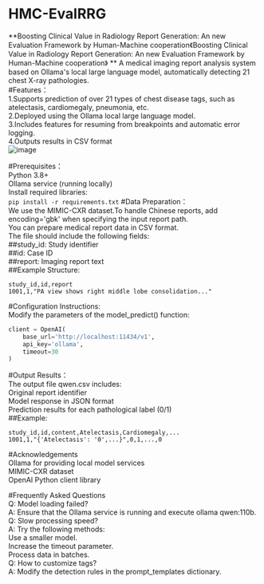 # HMC-EvalRRG
**Boosting Clinical Value in Radiology Report Generation: An new Evaluation Framework by Human-Machine cooperation《Boosting Clinical Value in Radiology Report Generation: An new Evaluation Framework by Human-Machine cooperation》 ** 
A medical imaging report analysis system based on Ollama's local large language model, automatically detecting 21 chest X-ray pathologies.  
#Features：  
1.Supports prediction of over 21 types of chest disease tags, such as atelectasis, cardiomegaly, pneumonia, etc.  
2.Deployed using the Ollama local large language model.  
3.Includes features for resuming from breakpoints and automatic error logging.  
4.Outputs results in CSV format  
![image](https://github.com/user-attachments/assets/f5dd976f-f4dc-47d5-9211-b51c3d44ce8a)

#Prerequisites：  
  Python 3.8+  
  Ollama service (running locally)  
  Install required libraries:  
```pip install -r requirements.txt```
#Data Preparation：  
We use the MIMIC-CXR dataset.To handle Chinese reports, add encoding='gbk' when specifying the input report path.  
You can prepare medical report data in CSV format.  
The file should include the following fields:  
  ##study_id: Study identifier  
  ##id: Case ID  
  ##report: Imaging report text  
##Example Structure:  
```csv
study_id,id,report
1001,1,"PA view shows right middle lobe consolidation..."
```

#Configuration Instructions:  
Modify the parameters of the model_predict() function:  
```python
client = OpenAI(
    base_url='http://localhost:11434/v1',  
    api_key='ollama',                      
    timeout=30                             
)
```

#Output Results：  
The output file qwen.csv includes:  
  Original report identifier  
  Model response in JSON format  
  Prediction results for each pathological label (0/1)  
##Example:  
```csv
study_id,id,content,Atelectasis,Cardiomegaly,...
1001,1,"{'Atelectasis': '0',...}",0,1,...,0
```

#Acknowledgements  
  Ollama for providing local model services  
  MIMIC-CXR dataset   
  OpenAI Python client library  

#Frequently Asked Questions  
Q: Model loading failed?  
A: Ensure that the Ollama service is running and execute ollama  qwen:110b.  
Q: Slow processing speed?  
A: Try the following methods:  
Use a smaller model.  
Increase the timeout parameter.  
Process data in batches.  
Q: How to customize tags?  
A: Modify the detection rules in the prompt_templates dictionary.  
